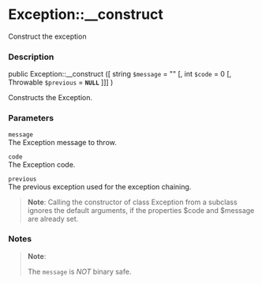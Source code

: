 Exception::\_\_construct
========================

Construct the exception

### Description

<span class="modifier">public</span> <span
class="methodname">Exception::\_\_construct</span> (\[ <span
class="methodparam"><span class="type">string</span> `$message`<span
class="initializer"> = ""</span></span> \[, <span
class="methodparam"><span class="type">int</span> `$code`<span
class="initializer"> = 0</span></span> \[, <span
class="methodparam"><span class="type">Throwable</span> `$previous`<span
class="initializer"> = **`NULL`**</span></span> \]\]\] )

Constructs the Exception.

### Parameters

`message`  
The Exception message to throw.

`code`  
The Exception code.

`previous`  
The previous exception used for the exception chaining.

> **Note**: <span class="simpara"> Calling the constructor of class
> Exception from a subclass ignores the default arguments, if the
> properties $code and $message are already set. </span>

### Notes

> **Note**:
>
> The `message` is *NOT* binary safe.
